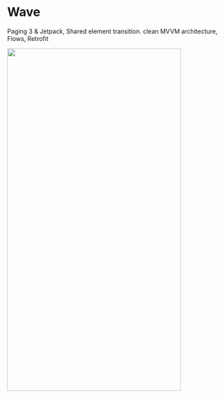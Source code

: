 # Wave
Paging 3 &amp; Jetpack, Shared element transition. clean MVVM architecture, Flows, Retrofit

<img src="https://github.com/IuliuCristianDumitrache/Wave/blob/master/video-1655987952.gif" width="400" height="790">

